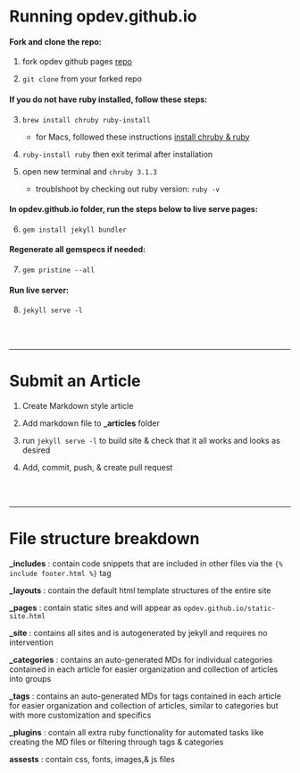 # Running opdev.github.io

#### Fork and clone the repo:
1. fork opdev github pages [repo](https://github.com/opdev/opdev.github.io)

2. `git clone` from your forked repo

#### If you do not have ruby installed, follow these steps:
3. `brew install chruby ruby-install`
    - for Macs, followed these instructions [install chruby & ruby](https://stackoverflow.com/questions/51126403/you-dont-have-write-permissions-for-the-library-ruby-gems-2-3-0-directory-ma)

4. `ruby-install ruby` then exit terimal after installation

5. open new terminal and `chruby 3.1.3`
    - troublshoot by checking out ruby version: `ruby -v`
#### In opdev.github.io folder, run the steps below to live serve pages:
6. `gem install jekyll bundler`

#### Regenerate all gemspecs if needed:
7. `gem pristine --all`

#### Run live server:
8. `jekyll serve -l`

<br></br>

---
# Submit an Article

1. Create Markdown style article

2. Add markdown file to **_articles** folder

3. run `jekyll serve -l` to build site & check that it all works and looks as desired

4. Add, commit, push, & create pull request

<br></br>

---
# File structure breakdown

**_includes** : contain code snippets that are included in other files via the `{% include footer.html %}` tag

**_layouts** : contain the default html template structures of the entire site

**_pages** : contain static sites and will appear as `opdev.github.io/static-site.html`

**_site** : contains all sites and is autogenerated by jekyll and requires no intervention

**_categories** : contains an auto-generated MDs for individual categories contained in each article for easier organization and collection of articles into groups

**_tags** : contains an auto-generated MDs for tags contained in each article for easier organization and collection of articles, similar to categories but with more customization and specifics

**_plugins** : contain all extra ruby functionality for automated tasks like creating the MD files or filtering through tags & categories

**assests** : contain css, fonts, images,& js files
